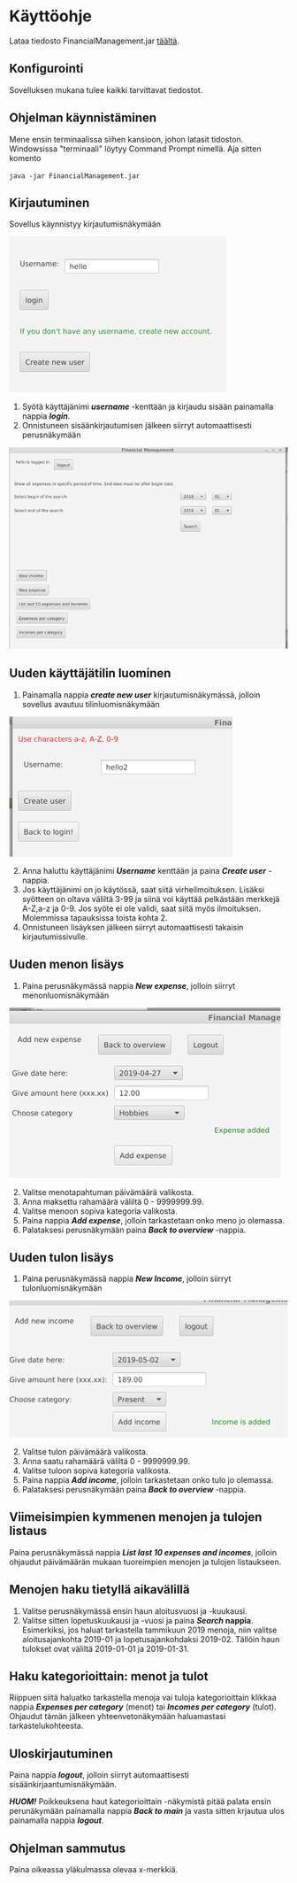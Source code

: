 # Käyttöohje

Lataa tiedosto FinancialManagement.jar [täältä](https://github.com/outisa/ot-harjoitustyo/releases).

## Konfigurointi

Sovelluksen mukana tulee kaikki tarvittavat tiedostot.

## Ohjelman käynnistäminen

Mene ensin terminaalissa siihen kansioon, johon latasit tidoston. Windowsissa "terminaali" löytyy Command Prompt nimellä. Aja sitten komento

`java -jar FinancialManagement.jar`

## Kirjautuminen

Sovellus käynnistyy kirjautumisnäkymään

<img src="https://github.com/outisa/ot-harjoitustyo/blob/master/dokumentointi/kuvat/login.png">

1. Syötä käyttäjänimi **_username_** -kenttään ja kirjaudu sisään painamalla nappia **_login_**.
2. Onnistuneen sisäänkirjautumisen jälkeen siirryt automaattisesti perusnäkymään

<img src="https://github.com/outisa/ot-harjoitustyo/blob/master/dokumentointi/kuvat/overview.png">

## Uuden käyttäjätilin luominen

1. Painamalla nappia **_create new user_** kirjautumisnäkymässä, jolloin sovellus avautuu tilinluomisnäkymään

<img src="https://github.com/outisa/ot-harjoitustyo/blob/master/dokumentointi/kuvat/newUser.png">

2. Anna haluttu käyttäjänimi **_Username_** kenttään ja paina **_Create user_** -nappia.
3. Jos käyttäjänimi on jo käytössä, saat siitä virheilmoituksen. Lisäksi syötteen on oltava väliltä 3-99 ja siinä voi käyttää pelkästään merkkejä A-Z,a-z ja 0-9. Jos syöte ei ole validi, saat siitä myös ilmoituksen. Molemmissa tapauksissa toista kohta 2.
4. Onnistuneen lisäyksen jälkeen siirryt automaattisesti takaisin kirjautumissivulle.

## Uuden menon lisäys

1. Paina perusnäkymässä nappia **_New expense_**, jolloin siirryt menonluomisnäkymään

<img src="https://github.com/outisa/ot-harjoitustyo/blob/master/dokumentointi/kuvat/newIncome.png">

2. Valitse menotapahtuman päivämäärä valikosta.
3. Anna maksettu rahamäärä väliltä 0 - 9999999.99.
4. Valitse menoon sopiva kategoria valikosta.
5. Paina nappia **_Add expense_**, jolloin tarkastetaan onko meno jo olemassa.
6. Palataksesi perusnäkymään paina **_Back to overview_** -nappia.

## Uuden tulon lisäys

1. Paina perusnäkymässä nappia **_New Income_**, jolloin siirryt tulonluomisnäkymään

<img src="https://github.com/outisa/ot-harjoitustyo/blob/master/dokumentointi/kuvat/newExpenseUI.png">

2. Valitse tulon päivämäärä valikosta.
3. Anna saatu rahamäärä väliltä 0 - 9999999.99.
4. Valitse tuloon sopiva kategoria valikosta.
5. Paina nappia **_Add income_**, jolloin tarkastetaan onko tulo jo olemassa.
6. Palataksesi perusnäkymään paina **_Back to overview_** -nappia.

## Viimeisimpien kymmenen menojen ja tulojen listaus

Paina perusnäkymässä nappia **_List last 10 expenses and incomes_**, jolloin ohjaudut päivämäärän mukaan tuoreimpien menojen ja tulojen listaukseen.

## Menojen haku tietyllä aikavälillä

1. Valitse perusnäkymässä ensin haun aloitusvuosi ja -kuukausi.
2. Valitse sitten lopetuskuukausi ja -vuosi ja paina **_Search_ nappia**.
Esimerkiksi, jos haluat tarkastella tammikuun 2019 menoja, niin valitse aloitusajankohta 2019-01 ja lopetusajankohdaksi 2019-02.
Tällöin haun tulokset ovat väliltä 2019-01-01 ja 2019-01-31.

## Haku kategorioittain: menot ja tulot

Riippuen siitä haluatko tarkastella menoja vai tuloja kategorioittain klikkaa nappia **_Expenses per category_** (menot) 
tai **_Incomes per category_** (tulot). Ohjaudut tämän jälkeen yhteenvetonäkymään haluamastasi tarkastelukohteesta.

## Uloskirjautuminen

Paina nappia **_logout_**, jolloin  siirryt automaattisesti sisäänkirjaantumisnäkymään.

**_HUOM!_** Poikkeuksena haut kategorioittain -näkymistä pitää palata ensin perunäkymään painamalla nappia **_Back to main_** 
ja vasta sitten krjautua ulos painamalla nappia **_logout_**.

## Ohjelman sammutus

Paina oikeassa yläkulmassa olevaa x-merkkiä.
